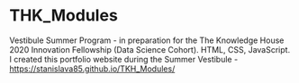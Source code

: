 # THK_Modules
Vestibule Summer Program - in preparation for the The Knowledge House 2020 Innovation Fellowship (Data Science Cohort).
HTML, CSS, JavaScript.
I created this portfolio website during the Summer Vestibule - https://stanislava85.github.io/TKH_Modules/

